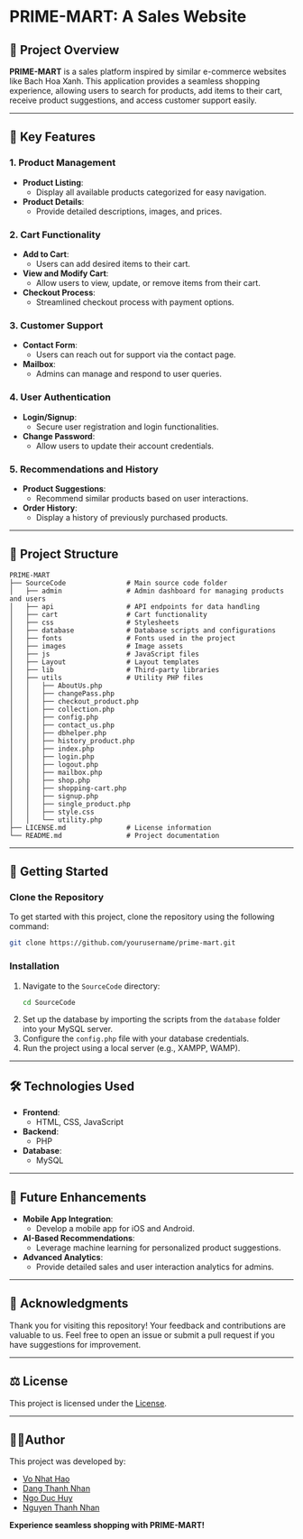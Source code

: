 # PRIME-MART: A Sales Website

## 📖 Project Overview
**PRIME-MART** is a sales platform inspired by similar e-commerce websites like Bach Hoa Xanh. This application provides a seamless shopping experience, allowing users to search for products, add items to their cart, receive product suggestions, and access customer support easily.

---

## 🎯 Key Features

### **1. Product Management**
- **Product Listing**:
  - Display all available products categorized for easy navigation.
- **Product Details**:
  - Provide detailed descriptions, images, and prices.

### **2. Cart Functionality**
- **Add to Cart**:
  - Users can add desired items to their cart.
- **View and Modify Cart**:
  - Allow users to view, update, or remove items from their cart.
- **Checkout Process**:
  - Streamlined checkout process with payment options.

### **3. Customer Support**
- **Contact Form**:
  - Users can reach out for support via the contact page.
- **Mailbox**:
  - Admins can manage and respond to user queries.

### **4. User Authentication**
- **Login/Signup**:
  - Secure user registration and login functionalities.
- **Change Password**:
  - Allow users to update their account credentials.

### **5. Recommendations and History**
- **Product Suggestions**:
  - Recommend similar products based on user interactions.
- **Order History**:
  - Display a history of previously purchased products.

---

## 📂 Project Structure

```plaintext
PRIME-MART
├── SourceCode               # Main source code folder
│   ├── admin                # Admin dashboard for managing products and users
│   ├── api                  # API endpoints for data handling
│   ├── cart                 # Cart functionality
│   ├── css                  # Stylesheets
│   ├── database             # Database scripts and configurations
│   ├── fonts                # Fonts used in the project
│   ├── images               # Image assets
│   ├── js                   # JavaScript files
│   ├── Layout               # Layout templates
│   ├── lib                  # Third-party libraries
│   ├── utils                # Utility PHP files
│   │   ├── AboutUs.php
│   │   ├── changePass.php
│   │   ├── checkout_product.php
│   │   ├── collection.php
│   │   ├── config.php
│   │   ├── contact_us.php
│   │   ├── dbhelper.php
│   │   ├── history_product.php
│   │   ├── index.php
│   │   ├── login.php
│   │   ├── logout.php
│   │   ├── mailbox.php
│   │   ├── shop.php
│   │   ├── shopping-cart.php
│   │   ├── signup.php
│   │   ├── single_product.php
│   │   ├── style.css
│   │   └── utility.php
├── LICENSE.md               # License information
└── README.md                # Project documentation
```

---

## 🚀 Getting Started

### Clone the Repository
To get started with this project, clone the repository using the following command:

```bash
git clone https://github.com/yourusername/prime-mart.git
```

### Installation
1. Navigate to the `SourceCode` directory:
   ```bash
   cd SourceCode
   ```
2. Set up the database by importing the scripts from the `database` folder into your MySQL server.
3. Configure the `config.php` file with your database credentials.
4. Run the project using a local server (e.g., XAMPP, WAMP).

---

## 🛠️ Technologies Used

- **Frontend**:
  - HTML, CSS, JavaScript
- **Backend**:
  - PHP
- **Database**:
  - MySQL

---

## 🚀 Future Enhancements

- **Mobile App Integration**:
  - Develop a mobile app for iOS and Android.
- **AI-Based Recommendations**:
  - Leverage machine learning for personalized product suggestions.
- **Advanced Analytics**:
  - Provide detailed sales and user interaction analytics for admins.

---

## 🤝 Acknowledgments
Thank you for visiting this repository! Your feedback and contributions are valuable to us. Feel free to open an issue or submit a pull request if you have suggestions for improvement.

---

## ⚖️ License
This project is licensed under the [License](LICENSE.md).

---

## 🧑‍💻Author
This project was developed by:
- [Vo Nhat Hao](https://github.com/nhathao512)
- [Dang Thanh Nhan](https://github.com/nhandang02)
- [Ngo Duc Huy](https://github.com/Hyun177)
- [Nguyen Thanh Nhan](https://github.com/thanhnhanzxc)

**Experience seamless shopping with PRIME-MART!**
